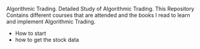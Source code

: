 Algorithmic Trading.
Detailed Study of Algorithmic Trading.
This Repository Contains different courses that are attended and the books I read to learn and implement Algorithmic Trading.

+ How to start
+ how to get the stock data
